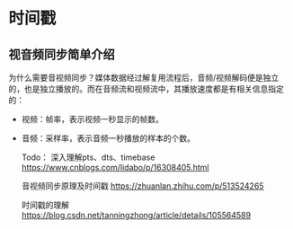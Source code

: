 # 时间戳
## 视音频同步简单介绍
为什么需要音视频同步？媒体数据经过解复用流程后，音频/视频解码便是独立的，也是独立播放的。而在音频流和视频流中，其播放速度都是有相关信息指定的：  
- 视频：帧率，表示视频一秒显示的帧数。
- 音频：采样率，表示音频一秒播放的样本的个数。

    Todo：
    深入理解pts、dts、timebase
    https://www.cnblogs.com/lidabo/p/16308405.html

    音视频同步原理及时间戳
    https://zhuanlan.zhihu.com/p/513524265

    时间戳的理解
    https://blog.csdn.net/tanningzhong/article/details/105564589


